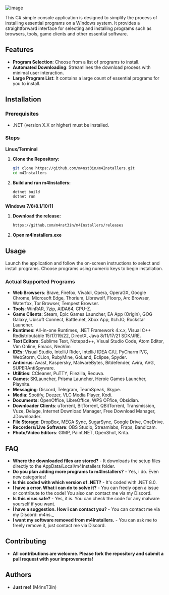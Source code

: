 

![image](https://github.com/user-attachments/assets/5832cb1b-f6d2-4dd6-bbf4-5fad6e4f36c0)                                                                         
                                                                             
This C# simple console application is designed to simplify the process of installing essential programs on a Windows system. It provides a straightforward interface for selecting and installing programs such as browsers, tools, game clients and other essential software.

## Features

- **Program Selection**: Choose from a list of programs to install.
- **Automated Downloading**: Streamlines the download process with minimal user interaction.
- **Large Program List**: It contains a large count of essential programs for you to install.

## Installation

### Prerequisites

- .NET (version X.X or higher) must be installed.

### Steps

**Linux/Terminal**

1. **Clone the Repository:**

   ```bash
   git clone https://github.com/m4nst3in/m4Installers.git
   cd m4Installers
   ```
2. **Build and run m4Installers:**

   ```bash
   dotnet build
   dotnet run
   ```
**Windows 7/8/8.1/10/11**

1. **Download the release:**
   ```bash
   https://github.com/m4nst3in/m4Installers/releases
   ```
   
2. **Open m4Installers.exe**
   
## Usage

Launch the application and follow the on-screen instructions to select and install programs. Choose programs using numeric keys to begin installation.

### Actual Supported Programs

- **Web Browsers**: Brave, Firefox, Vivaldi, Opera, OperaGX, Google Chrome, Microsoft Edge, Thorium, Librewolf, Floorp, Arc Browser, Waterfox, Tor Browser, Tempest Browser.
- **Tools**: WinRAR, 7zip, AIDA64, CPU-Z.
- **Game Clients**: Steam, Epic Games Launcher, EA App (Origin), GOG Galaxy, Ubisoft Connect, Battle.net, Xbox App, Itch.IO, Rockstar Launcher.
- **Runtimes**: All-in-one Runtimes, .NET Framework 4.x.x, Visual C++ Redistributable 15/17/19/22, DirectX, Java 8/11/17/21 SDK/JRE.
- **Text Editors**: Sublime Text, Notepad++, Visual Studio Code, Atom Editor, Vim Online, Emacs, NeoVim
- **IDEs**: Visual Studio, IntelliJ Rider, IntelliJ IDEA C/U, PyCharm P/C, WebStorm, CLion, RubyMine, GoLand, Eclipse, Spyder.
- **Antivirus**: Avast, Kaspersky, MalwareBytes, Bitdefender, Avira, AVG, SUPERAntiSpyware.
- **Utilities**: CCleaner, PuTTY, Filezilla, Recuva.
- **Games**: SKLauncher, Prisma Launcher, Heroic Games Launcher, Playnite.
- **Messaging**: Discord, Telegram, TeamSpeak, Skype.
- **Media**: Spotify, Deezer, VLC Media Player, Kodi.
- **Documents**: OpenOffice, LibreOffice, WPS OFfice, Obsidian.
- **Downloader Clients**: uTorrent, BitTorrent, QBitTorrent, Transmission, Vuze, Deluge, Internet Download Manager, Free Download Manager, JDownloader.
- **File Storage**: DropBox, MEGA Sync, SugarSync, Google Drive, OneDrive.
- **Recorders/Live Software**: OBS Studio, Streamlabs, Fraps, Bandicam.
- **Photo/Video Editors**: GIMP, Paint.NET, OpenShot, Krita.
## FAQ
- **Where the downloaded files are stored?** - It downloads the setup files directly to the AppData/Local/m4Installers folder.
- **Do you plan adding more programs to m4Installers?** - Yes, i do. Even new categories!
- **Is this coded with which version of .NET?** - It's coded with .NET 8.0.
- **I have a error. What i can do to solve it?** - You can freely open a issue or contribute to the code! You also can contact me via my Discord.
- **Is this virus safe?** - Yes, it is. You can check the code for any malware yourself if you want.
- **I have a suggestion. How i can contact you?** - You can contact me via my Discord: m4ns._
- **I want my software removed from m4Installers.** - You can ask me to freely remove it, just contact me via Discord.

## Contributing

- **All contributions are welcome. Please fork the repository and submit a pull request with your improvements!**

## Authors

- **Just me!** (M4nsT3in)
